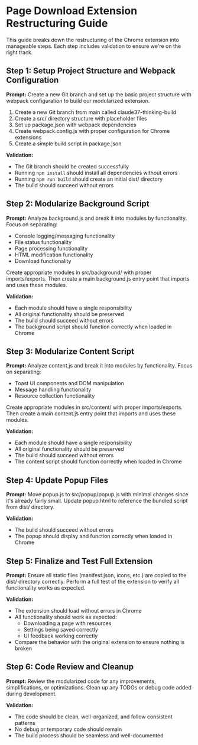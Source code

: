 # Page Download Extension Restructuring Guide

This guide breaks down the restructuring of the Chrome extension into manageable steps. Each step includes validation to ensure we're on the right track.

## Step 1: Setup Project Structure and Webpack Configuration

**Prompt:**
Create a new Git branch and set up the basic project structure with webpack configuration to build our modularized extension.

1. Create a new Git branch from main called claude37-thinking-build
2. Create a src/ directory structure with placeholder files
3. Set up package.json with webpack dependencies
4. Create webpack.config.js with proper configuration for Chrome extensions
5. Create a simple build script in package.json

**Validation:**

-   The Git branch should be created successfully
-   Running `npm install` should install all dependencies without errors
-   Running `npm run build` should create an initial dist/ directory
-   The build should succeed without errors

## Step 2: Modularize Background Script

**Prompt:**
Analyze background.js and break it into modules by functionality. Focus on separating:

-   Console logging/messaging functionality
-   File status functionality
-   Page processing functionality
-   HTML modification functionality
-   Download functionality

Create appropriate modules in src/background/ with proper imports/exports. Then create a main background.js entry point that imports and uses these modules.

**Validation:**

-   Each module should have a single responsibility
-   All original functionality should be preserved
-   The build should succeed without errors
-   The background script should function correctly when loaded in Chrome

## Step 3: Modularize Content Script

**Prompt:**
Analyze content.js and break it into modules by functionality. Focus on separating:

-   Toast UI components and DOM manipulation
-   Message handling functionality
-   Resource collection functionality

Create appropriate modules in src/content/ with proper imports/exports. Then create a main content.js entry point that imports and uses these modules.

**Validation:**

-   Each module should have a single responsibility
-   All original functionality should be preserved
-   The build should succeed without errors
-   The content script should function correctly when loaded in Chrome

## Step 4: Update Popup Files

**Prompt:**
Move popup.js to src/popup/popup.js with minimal changes since it's already fairly small.
Update popup.html to reference the bundled script from dist/ directory.

**Validation:**

-   The build should succeed without errors
-   The popup should display and function correctly when loaded in Chrome

## Step 5: Finalize and Test Full Extension

**Prompt:**
Ensure all static files (manifest.json, icons, etc.) are copied to the dist/ directory correctly. Perform a full test of the extension to verify all functionality works as expected.

**Validation:**

-   The extension should load without errors in Chrome
-   All functionality should work as expected:
    -   Downloading a page with resources
    -   Settings being saved correctly
    -   UI feedback working correctly
-   Compare the behavior with the original extension to ensure nothing is broken

## Step 6: Code Review and Cleanup

**Prompt:**
Review the modularized code for any improvements, simplifications, or optimizations. Clean up any TODOs or debug code added during development.

**Validation:**

-   The code should be clean, well-organized, and follow consistent patterns
-   No debug or temporary code should remain
-   The build process should be seamless and well-documented

